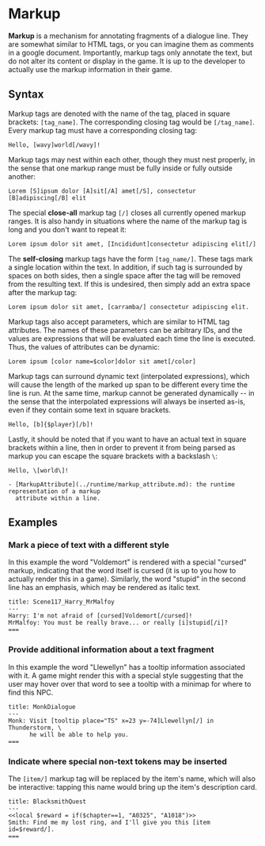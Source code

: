 # Markup

**Markup** is a mechanism for annotating fragments of a dialogue line. They are somewhat similar to
HTML tags, or you can imagine them as comments in a google document. Importantly, markup tags
only annotate the text, but do not alter its content or display in the game. It is up to the
developer to actually use the markup information in their game.


## Syntax

Markup tags are denoted with the name of the tag, placed in square brackets: `[tag_name]`. The
corresponding closing tag would be `[/tag_name]`. Every markup tag must have a corresponding
closing tag:

```yarn
Hello, [wavy]world[/wavy]!
```

Markup tags may nest within each other, though they must nest properly, in the sense that one
markup range must be fully inside or fully outside another:

```yarn
Lorem [S]ipsum dolor [A]sit[/A] amet[/S], consectetur [B]adipiscing[/B] elit
```

The special **close-all** markup tag `[/]` closes all currently opened markup ranges. It is also
handy in situations where the name of the markup tag is long and you don't want to repeat it:

```yarn
Lorem ipsum dolor sit amet, [Incididunt]consectetur adipiscing elit[/]
```

The **self-closing** markup tags have the form `[tag_name/]`. These tags mark a single location
within the text. In addition, if such tag is surrounded by spaces on both sides, then a single
space after the tag will be removed from the resulting text. If this is undesired, then simply
add an extra space after the markup tag:

```yarn
Lorem ipsum dolor sit amet, [carramba/] consectetur adipiscing elit.
```

Markup tags also accept parameters, which are similar to HTML tag attributes. The names of these
parameters can be arbitrary IDs, and the values are expressions that will be evaluated each time
the line is executed. Thus, the values of attributes can be dynamic:

```yarn
Lorem ipsum [color name=$color]dolor sit amet[/color]
```

Markup tags can surround dynamic text (interpolated expressions), which will cause the length of
the marked up span to be different every time the line is run. At the same time, markup cannot be
generated dynamically -- in the sense that the interpolated expressions will always be inserted
as-is, even if they contain some text in square brackets.

```yarn
Hello, [b]{$player}[/b]!
```

Lastly, it should be noted that if you want to have an actual text in square brackets within a
line, then in order to prevent it from being parsed as markup you can escape the square brackets
with a backslash `\`:

```yarn
Hello, \[world\]!
```

```{seealso}
- [MarkupAttribute](../runtime/markup_attribute.md): the runtime representation of a markup
  attribute within a line.
```


## Examples


### Mark a piece of text with a different style

In this example the word "Voldemort" is rendered with a special "cursed" markup, indicating that
the word itself is cursed (it is up to you how to actually render this in a game). Similarly, the
word "stupid" in the second line has an emphasis, which may be rendered as italic text.

```yarn
title: Scene117_Harry_MrMalfoy
---
Harry: I'm not afraid of [cursed]Voldemort[/cursed]!
MrMalfoy: You must be really brave... or really [i]stupid[/i]?
===
```


### Provide additional information about a text fragment

In this example the word "Llewellyn" has a tooltip information associated with it. A game might
render this with a special style suggesting that the user may hover over that word to see a
tooltip with a minimap for where to find this NPC.

```yarn
title: MonkDialogue
---
Monk: Visit [tooltip place="TS" x=23 y=-74]Llewellyn[/] in Thunderstorm, \
      he will be able to help you.
===
```


### Indicate where special non-text tokens may be inserted

The `[item/]` markup tag will be replaced by the item's name, which will also be interactive:
tapping this name would bring up the item's description card.

```yarn
title: BlacksmithQuest
---
<<local $reward = if($chapter==1, "A0325", "A1018")>>
Smith: Find me my lost ring, and I'll give you this [item id=$reward/].
===
```
